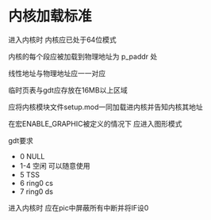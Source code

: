 # 内核加载标准

进入内核时 内核应已处于64位模式

内核的每个段应被加载到物理地址为 p_paddr 处

线性地址与物理地址应一一对应

临时页表与gdt应存放在16MB以上区域

应将内核模块文件setup.mod一同加载进内核并告知内核其地址

在宏ENABLE_GRAPHIC被定义的情况下 应进入图形模式

gdt要求

- 0 NULL
- 1-4 空闲 可以随意使用
- 5 TSS
- 6 ring0 cs
- 7 ring0 ds

进入内核时 应在pic中屏蔽所有中断并将IF设0
